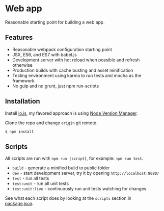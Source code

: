 # Web app

Reasonable starting point for building a web app.

## Features

* Reasonable webpack configuration starting point
* JSX, ES6, and ES7 with babel.js
* Development server with hot reload when possible and refresh otherwise
* Production builds with cache busting and asset minification
* Testing environment using karma to run tests and mocha as the framework
* No gulp and no grunt, just npm run-scripts

## Installation

Install [io.js](https://iojs.org/), my favored approach is using [Node Version Manager](https://github.com/creationix/nvm).

Clone the repo and change `origin` git remote.

```shell
$ npm install
```

## Scripts

All scripts are run with `npm run [script]`, for example: `npm run test`.

* `build` - generate a minified build to public folder
* `dev` - start development server, try it by opening `http://localhost:8080/`
* `test` - run all tests
* `test:unit` - run all unit tests
* `test:unit:live` - continuously run unit tests watching for changes

See what each script does by looking at the `scripts` section in [package.json](./package.json).
